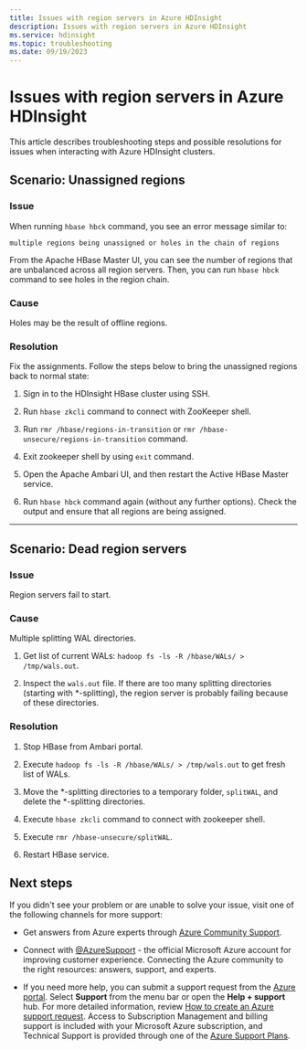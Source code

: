 ```yaml
---
title: Issues with region servers in Azure HDInsight
description: Issues with region servers in Azure HDInsight
ms.service: hdinsight
ms.topic: troubleshooting
ms.date: 09/19/2023
---
```


# Issues with region servers in Azure HDInsight

This article describes troubleshooting steps and possible resolutions for issues when interacting with Azure HDInsight clusters.

## Scenario: Unassigned regions

### Issue

When running `hbase hbck` command, you see an error message similar to:

```
multiple regions being unassigned or holes in the chain of regions
```

From the Apache HBase Master UI, you can see the number of regions that are unbalanced across all region servers. Then, you can run `hbase hbck` command to see holes in the region chain.

### Cause

Holes may be the result of offline regions.

### Resolution

Fix the assignments. Follow the steps below to bring the unassigned regions back to normal state:

1. Sign in to the HDInsight HBase cluster using SSH.

1. Run `hbase zkcli` command to connect with ZooKeeper shell.

1. Run `rmr /hbase/regions-in-transition` or `rmr /hbase-unsecure/regions-in-transition` command.

1. Exit zookeeper shell by using `exit` command.

1. Open the Apache Ambari UI, and then restart the Active HBase Master service.

1. Run `hbase hbck` command again (without any further options). Check the output and ensure that all regions are being assigned.

---

## Scenario: Dead region servers

### Issue

Region servers fail to start.

### Cause

Multiple splitting WAL directories.

1. Get list of current WALs: `hadoop fs -ls -R /hbase/WALs/ > /tmp/wals.out`.

1. Inspect the `wals.out` file. If there are too many splitting directories (starting with *-splitting), the region server is probably failing because of these directories.

### Resolution

1. Stop HBase from Ambari portal.

1. Execute `hadoop fs -ls -R /hbase/WALs/ > /tmp/wals.out` to get fresh list of WALs.

1. Move the *-splitting directories to a temporary folder, `splitWAL`, and delete the *-splitting directories.

1. Execute `hbase zkcli` command to connect with zookeeper shell.

1. Execute `rmr /hbase-unsecure/splitWAL`.

1. Restart HBase service.

## Next steps

If you didn't see your problem or are unable to solve your issue, visit one of the following channels for more support:

* Get answers from Azure experts through [Azure Community Support](https://azure.microsoft.com/support/community/).

* Connect with [@AzureSupport](https://twitter.com/azuresupport) - the official Microsoft Azure account for improving customer experience. Connecting the Azure community to the right resources: answers, support, and experts.

* If you need more help, you can submit a support request from the [Azure portal](https://portal.azure.com/?#blade/Microsoft_Azure_Support/HelpAndSupportBlade/). Select **Support** from the menu bar or open the **Help + support** hub. For more detailed information, review [How to create an Azure support request](../../azure-portal/supportability/how-to-create-azure-support-request.md). Access to Subscription Management and billing support is included with your Microsoft Azure subscription, and Technical Support is provided through one of the [Azure Support Plans](https://azure.microsoft.com/support/plans/).
